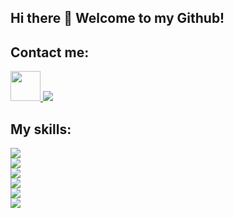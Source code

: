 ## Hi there 👋  Welcome to my Github!


  
## Contact me:

<p align="left">
<a href='https://t.me/AH_Vahed'>
  <img src="https://user-images.githubusercontent.com/101007681/190468372-13a3d063-847e-46fe-9696-abed2da75dd3.svg" height=48px/>
<a/>
<a href='https://www.linkedin.com/in/amirhosein-vahed2000'>
  <img src="https://skillicons.dev/icons?i=linkedin&theme=light" />
<a/>
</p>
  
## My skills:

<p align="left">
  <img src="https://skillicons.dev/icons?i=python,go&theme=light" />
  </br>
  <img src="https://skillicons.dev/icons?i=django,fastapi,vue,graphql&theme=light" />
  </br>
  <img src="https://skillicons.dev/icons?i=postgres,mysql,sqlite,redis,mongodb&theme=light" />
  </br>
  <img src="https://skillicons.dev/icons?i=linux,docker,prometheus,postman&theme=light" />
  </br>
  <img src="https://skillicons.dev/icons?i=git,github,gitlab&theme=light" />
  </br>
  <img src="https://skillicons.dev/icons?i=arduino,raspberrypi&theme=light" />
</p>
<!--
![AmirHosein Vahed's GitHub stats](https://github-readme-stats.vercel.app/api?username=AmirHosein-Vahed&theme=nord&show_icons=true)
-->
